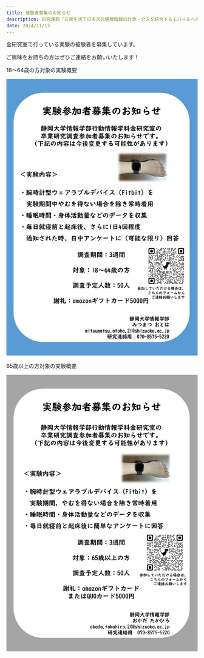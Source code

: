 ```yaml
---
title: 被験者募集のお知らせ
description: 研究課題「日常生活下の多次元健康情報の計測・介入を統合するモバイルヘルスシステムの構築とその運用に関する研究」へのご参加について 
date: 2024/11/13
---
```


金研究室で行っている実験の被験者を募集しています。

ご興味をお持ちの方はぜひご連絡をお願いいたします！


18～64歳の方対象の実験概要

![SR1](/img/SubjectRecruitment_adult.jpg)

65歳以上の方対象の実験概要

![SR2](/img/SubjectRecruitment_elderly.jpg)